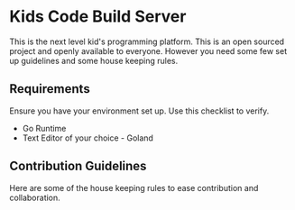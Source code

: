 # Kids Code Build Server
This is the next level kid's programming platform. This is an open sourced project and openly available to everyone. However you need some few set up guidelines and some house keeping rules.

## Requirements
Ensure you have your environment set up. Use this checklist to verify.
* Go Runtime
* Text Editor of your choice - Goland

## Contribution Guidelines
Here are some of the house keeping rules to ease contribution and collaboration.
